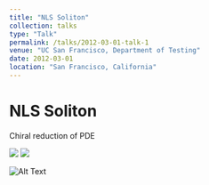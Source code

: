 ```yaml
---
title: "NLS Soliton"
collection: talks
type: "Talk"
permalink: /talks/2012-03-01-talk-1
venue: "UC San Francisco, Department of Testing"
date: 2012-03-01
location: "San Francisco, California"
---
```


NLS Soliton
===

Chiral reduction of PDE

<img src="{{sute.url}}{{site.baseurl}}/images/IntraChiral3D.jpg">

<img src="{{sute.url}}{{site.baseurl}}/images/webpageProfile.png">

![Alt Text](https://media.giphy.com/media/vFKqnCdLPNOKc/giphy.gif)